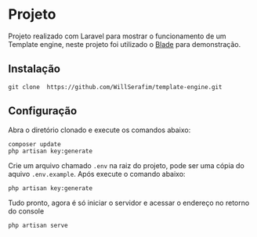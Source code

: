 # Projeto

Projeto realizado com Laravel para mostrar o funcionamento de um Template engine, neste projeto foi utilizado o [Blade](https://laravel.com/docs/7.x/blade#introduction) para demonstração.

## Instalação
```
git clone  https://github.com/WillSerafim/template-engine.git
```

## Configuração

Abra o diretório clonado e execute os comandos abaixo:
```
composer update
php artisan key:generate
```

Crie um arquivo chamado `.env` na raiz do projeto, pode ser uma cópia do aquivo `.env.example`.
Após execute o comando abaixo:
```
php artisan key:generate
```
Tudo pronto, agora é só iniciar o servidor e acessar o endereço no retorno do console
```
php artisan serve
```
